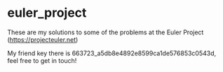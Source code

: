 euler_project
=============


These are my solutions to some of the problems at the Euler Project (https://projecteuler.net)

My friend key there is 663723_a5db8e4892e8599ca1de576853c0543d, feel free to get in touch!